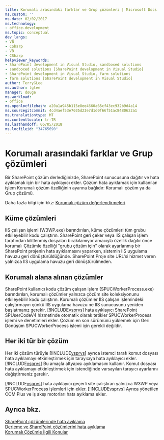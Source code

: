 ```yaml
---
title: Korumalı arasındaki farklar ve Grup çözümleri | Microsoft Docs
ms.custom: ''
ms.date: 02/02/2017
ms.technology:
- office-development
ms.topic: conceptual
dev_langs:
- VB
- CSharp
- VB
- CSharp
helpviewer_keywords:
- SharePoint development in Visual Studio, sandboxed solutions
- sandboxed solutions [SharePoint development in Visual Studio]
- SharePoint development in Visual Studio, farm solutions
- farm solutions [SharePoint development in Visual Studio]
author: TerryGLee
ms.author: tglee
manager: douge
ms.workload:
- office
ms.openlocfilehash: a20a1a945b115e8ee4660a65cf43ec932b9d4a14
ms.sourcegitcommit: 4cd4aef53e7035d23e7d1d0f66f51ac8480622a1
ms.translationtype: MT
ms.contentlocale: tr-TR
ms.lasthandoff: 06/05/2018
ms.locfileid: "34765690"
---
```

# <a name="differences-between-sandboxed-and-farm-solutions"></a>Korumalı arasındaki farklar ve Grup çözümleri
  Bir SharePoint çözüm derlediğinizde, SharePoint sunucusuna dağıtır ve hata ayıklamak için bir hata ayıklayıcı ekler. Çözüm hata ayıklamak için kullanılan işlem Korumalı çözüm özelliğinin ayarına bağlıdır: Korumalı çözüm ya da Grup çözümü.  
  
 Daha fazla bilgi için bkz: [Korumalı çözüm değerlendirmeleri](../sharepoint/sandboxed-solution-considerations.md).  
  
## <a name="farm-solutions"></a>Küme çözümleri
 IIS çalışan işlemi (W3WP.exe) barındırılan, küme çözümleri tüm grubu etkileyebilir kodu çalıştırın. SharePoint geri çeker veya IIS çalışan işlem tarafından kilitlenmiş dosyaları bırakılamıyor amacıyla özellik dağıtır önce korumalı Çözümle özelliği "grubu çözüm için" olarak ayarlanmış bir SharePoint projenin hata ayıklamasını yaparken, sistemin IIS uygulama havuzu geri dönüştürüldüğünde. SharePoint Proje site URL'si hizmet veren yalnızca IIS uygulama havuzu geri dönüştürülmeden.  
  
## <a name="sandboxed-solutions"></a>Korumalı alana alınan çözümler
 SharePoint kullanıcı kodu çözüm çalışan işlem (SPUCWorkerProcess.exe) barındırılan, korumalı çözümler yalnızca çözüm site koleksiyonunu etkileyebilir kodu çalıştırın. Korumalı çözümler IIS çalışan işlemindeki çalıştırmayın çünkü IIS uygulama havuzu ne IIS sunucusunu yeniden başlatmanız gerekir. [!INCLUDE[vsprvs](../sharepoint/includes/vsprvs-md.md)] hata ayıklayıcı SharePoint SPUserCodeV4 hizmetinde otomatik olarak tetikler SPUCWorkerProcess işlemi ve denetimleri ekler. Çözüm en son sürümünü yüklemek için Geri Dönüşüm SPUCWorkerProcess işlemi için gerekli değildir.  
  
## <a name="either-type-of-solution"></a>Her iki tür bir çözüm
 Her iki çözüm türüyle [!INCLUDE[vsprvs](../sharepoint/includes/vsprvs-md.md)] ayrıca istemci tarafı komut dosyası hata ayıklamayı etkinleştirmek için tarayıcıya hata ayıklayıcı ekler. [!INCLUDE[vsprvs](../sharepoint/includes/vsprvs-md.md)] Bu amaçla altyapısı ayıklamasını kullanır. Komut dosyası hata ayıklamayı etkinleştirmek için istendiğinde varsayılan tarayıcı ayarlarını değiştirmeniz gerekir.  
  
 [!INCLUDE[vsprvs](../sharepoint/includes/vsprvs-md.md)] hata ayıklayıcı geçerli site çalıştıran yalnızca W3WP veya SPUCWorkerProcess işlemleri için ekler. [!INCLUDE[vsprvs](../sharepoint/includes/vsprvs-md.md)] Ayrıca yönetilen COM Plus ve iş akışı motorları hata ayıklama ekler.  
  
## <a name="see-also"></a>Ayrıca bkz.
 [SharePoint çözümlerinde hata ayıklama](../sharepoint/debugging-sharepoint-solutions.md)   
 [Derleme ve SharePoint çözümlerini hata ayıklama](../sharepoint/building-and-debugging-sharepoint-solutions.md)   
 [Korumalı Çözümle İlgili Konular](../sharepoint/sandboxed-solution-considerations.md)  
  
